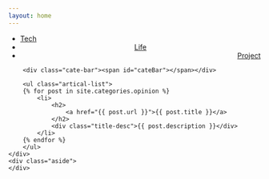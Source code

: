 ```yaml
---
layout: home
---
```


<div class="index-content life">
    <div class="section">
        <ul class="artical-cate">
            <li><a href="/"><span>Tech</span></a></li>
            <li class="on" style="text-align:center"><a href="/life"><span>Life</span></a></li>
            <li style="text-align:right"><a href="/project"><span>Project</span></a></li>
        </ul>

        <div class="cate-bar"><span id="cateBar"></span></div>

        <ul class="artical-list">
        {% for post in site.categories.opinion %}
            <li>
                <h2>
                    <a href="{{ post.url }}">{{ post.title }}</a>
                </h2>
                <div class="title-desc">{{ post.description }}</div>
            </li>
        {% endfor %}
        </ul>
    </div>
    <div class="aside">
    </div>
</div>
